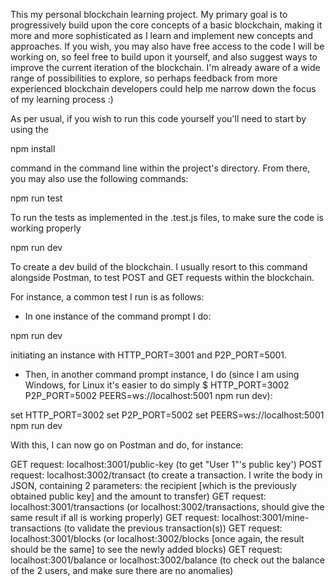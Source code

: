 This my personal blockchain learning project. My primary goal is to progressively build upon the core concepts of a basic blockchain, making it more and more sophisticated as I learn and implement new concepts and approaches.
If you wish, you may also have free access to the code I will be working on, so feel free to build upon it yourself, and also suggest ways to improve the current iteration of the blockchain. I'm already aware of a wide range of possibilities to explore, so perhaps feedback from more experienced blockchain developers could help me narrow down the focus of my learning process :)

As per usual, if you wish to run this code yourself you'll need to start by using the

npm install

command in the command line within the project's directory. From there, you may also use the following commands:

npm run test

To run the tests as implemented in the .test.js files, to make sure the code is working properly

npm run dev

To create a dev build of the blockchain. I usually resort to this command alongside Postman, to test POST and GET requests within the blockchain.

For instance, a common test I run is as follows:

- In one instance of the command prompt I do:

npm run dev

initiating an instance with HTTP_PORT=3001 and P2P_PORT=5001.

- Then, in another command prompt instance, I do (since I am using Windows, for Linux it's easier to do simply \$ HTTP_PORT=3002 P2P_PORT=5002 PEERS=ws://localhost:5001 npm run dev):

set HTTP_PORT=3002
set P2P_PORT=5002
set PEERS=ws://localhost:5001
npm run dev

With this, I can now go on Postman and do, for instance:

GET request: localhost:3001/public-key (to get "User 1"'s public key')
POST request: localhost:3002/transact (to create a transaction. I write the body in JSON, containing 2 parameters: the recipient [which is the previously obtained public key] and the amount to transfer)
GET request: localhost:3001/transactions (or localhost:3002/transactions, should give the same result if all is working properly)
GET request: localhost:3001/mine-transactions (to validate the previous transaction(s))
GET request: localhost:3001/blocks (or localhost:3002/blocks [once again, the result should be the same] to see the newly added blocks)
GET request: localhost:3001/balance or localhost:3002/balance (to check out the balance of the 2 users, and make sure there are no anomalies)
